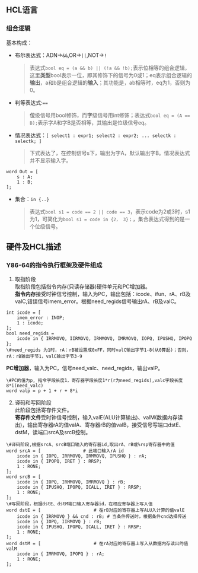 ## HCL语言
### 组合逻辑
基本构成：
- 布尔表达式：ADN->`&&`,OR->`||`,NOT->`!`
  > 表达式`bool eq = (a && b) || (!a && !b);`表示位相等的组合逻辑，这里**类型**bool表示一位，即其修饰下的信号为0或1；eq表示组合逻辑的**输出**，a和b是组合逻辑的**输入**；其功能是，ab相等时，eq为1，否则为0。
- 判等表达式:`==`
  > **位**级信号用bool修饰，而**字**级信号用int修饰；表达式`bool eq = (A == B);`表示字A和字B是否相等，其输出是位级信号eq。
- 情况表达式：`[ select1 : expr1; select2 : expr2; ... selectk : selectk; ]`
  > 下式表达了，在控制信号s下，输出为字A，默认输出字B。情况表达式并不显示输入字。
```
word Out = [
    s : A;
    1 : B;
];
```
- 集合：`in {..}`
  > 表达式`bool s1 = code == 2 || code == 3`，表示code为2或3时，s1为1，可简化为`bool s1 = code in {2， 3}；`，集合表达式得到的是一个位级信号。
## 硬件及HCL描述
### Y86-64的指令执行框架及硬件组成
1. 取指阶段  
取指阶段包括指令内存(只读存储器)硬件单元和PC增加器。  
**指令内存**接受时钟信号控制，输入为PC，输出包括：icode、ifun、rA、rB及valC,错误信号imem_error。根据need_regids信号输出rA、rB及valC。
```
int icode = [
    imem_error : INOP;
    1 : icode;
];
bool need_regids = 
    icode in { IRRMOVQ, IIRMOVQ, IRMMOVQ, IMRMOVQ, IOPQ, IPUSHQ, IPOPQ };
\#need_regids 为1时，rA：rB被设置成0xFF，同时valC输出字节1-8(从0算起)；否则，rA：rB输出字节1，valC输出字节3-9
```
**PC增加器**，输入为PC，信号need_valc、need_regids，输出valP。
```
\#PC的值为p, 指令字段长度1，寄存器字段长度1*r(r为need_regids),valc字段长度8*i(need_valc)
word valp = p + 1 + r + 8*i
```
2. 译码和写回阶段  
此阶段包括寄存件文件。  
**寄存件文件**受时钟信号控制，输入valE(ALU计算输出)、valM(数据内存读出)，输出寄存器rA的值valA、寄存器rB的值valB，接受信号写端口dstE、dstM，读端口srcA及srcB控制。
```
\#译码阶段,根据srcA、srcB端口输入的寄存器id,取出rA、rB或%rsp寄存器中的值
word srcA = [                # 此端口输入rA id
    icode in { IOPQ, IRRMOVQ, IRMMOVQ, IPUSHQ } : rA;
    icode in { IPOPQ, IRET } : RRSP;
    1 : RONE;
];
word srcB = [
    icode in { IOPQ, IRMMOVQ, IMRMOVQ } : rB;
    icode in { IPUSHQ, IPOPQ, ICALL, IRET } : RRSP;
    1 : RONE;
];
\#写回阶段，根据dstE、dstM端口输入寄存器id，在相应寄存器上写入值
word dstE = [                    # 在rB对应的寄存器上写ALU入计算的值valE
    icode in { IRRMOVQ } && cnd : rB; # 当条件传送时，根据条件cnd选择传送
    icode in { IOPQ, IIRMOVQ } : rB;
    icode in { IPUSHQ, IPOPQ, ICALL, IRET } : RRSP;
    1 : RONE;
];
word dstM = [                    # 在rA对应的寄存器上写入从数据内存读出的值valM
    icode in { IMRMOVQ, IPOPQ } : rA;
    1 : RONE;
];
```
